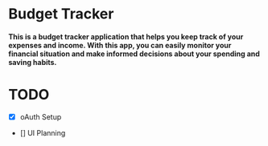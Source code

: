 # Budget Tracker

#### This is a budget tracker application that helps you keep track of your expenses and income. With this app, you can easily monitor your financial situation and make informed decisions about your spending and saving habits.

# TODO

- [x] oAuth Setup
- [] UI Planning

